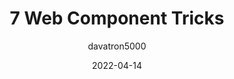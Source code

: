 ---
author: davatron5000
date: 2022-04-14
permalink: false
tags:
  - components
  - tricks
target_url: https://daverupert.com/2022/04/7-web-component-tricks/
title: 7 Web Component Tricks
---